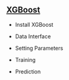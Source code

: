 ## [XGBoost](https://github.com/chaoyue520/XGBoost/wiki)

* Install XGBoost

* Data Interface

* Setting Parameters

* Training

* Prediction

